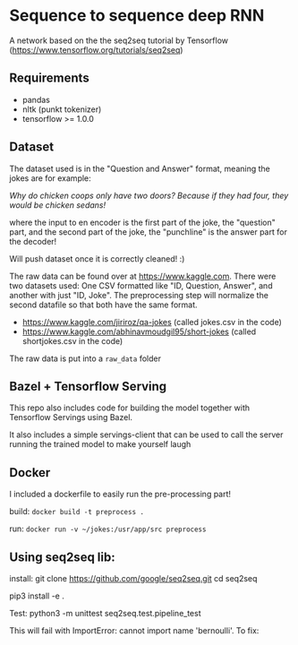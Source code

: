 # Sequence to sequence deep RNN
A network based on the the seq2seq tutorial by Tensorflow (https://www.tensorflow.org/tutorials/seq2seq)

## Requirements
- pandas
- nltk (punkt tokenizer)
- tensorflow >= 1.0.0

## Dataset
The dataset used is in the "Question and Answer" format, meaning
the jokes are for example:

_Why do chicken coops only have two doors? Because if they had four, they would be chicken sedans!_

where the input to en encoder is the first part of the joke, the "question" part, and
the second part of the joke, the "punchline" is the answer part for the decoder!

Will push dataset once it is correctly cleaned! :)

The raw data can be found over at https://www.kaggle.com. There were two datasets used: One CSV formatted like "ID, Question, Answer", and another with just "ID, Joke". The preprocessing step will normalize the second datafile so that both have the same format.
- https://www.kaggle.com/jiriroz/qa-jokes (called jokes.csv in the code)
- https://www.kaggle.com/abhinavmoudgil95/short-jokes (called shortjokes.csv in the code)

The raw data is put into a `raw_data` folder

## Bazel + Tensorflow Serving
This repo also includes code for building the model together with Tensorflow Servings
using Bazel.

It also includes a simple servings-client that can be used to call the server running the
trained model to make yourself laugh

## Docker
I included a dockerfile to easily run the pre-processing part!

build: `docker build -t preprocess .`

run: `docker run -v ~/jokes:/usr/app/src preprocess`

## Using seq2seq lib:

install: 
git clone https://github.com/google/seq2seq.git
cd seq2seq

pip3 install -e .

Test:
python3 -m unittest seq2seq.test.pipeline_test

This will fail with ImportError: cannot import name 'bernoulli'.
To fix:
